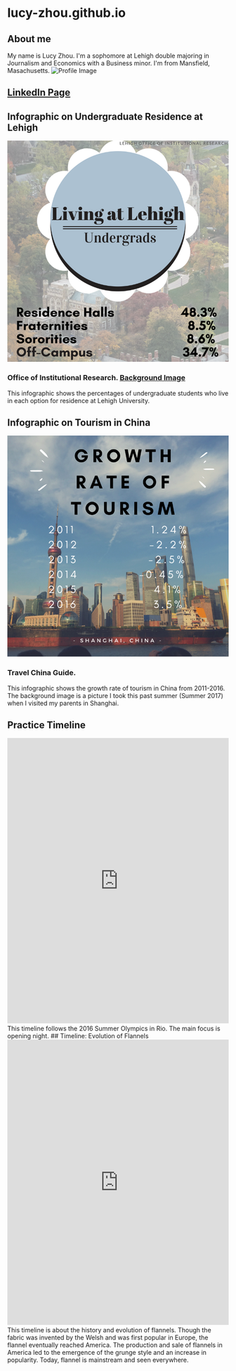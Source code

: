 # lucy-zhou.github.io
## About me
My name is Lucy Zhou. I'm a sophomore at Lehigh double majoring in Journalism and Economics with a Business minor. I'm from Mansfield, Masachusetts. 
![Profile Image](https://scontent.fagc2-1.fna.fbcdn.net/v/t1.0-9/19225080_10213821136470997_917504149604664324_n.jpg?oh=f27fe005ed8ff39a02a46e3b80040099&oe=5B26B2D0)
## [LinkedIn Page](https://www.linkedin.com/in/lucy-zhou-70434b14a/)
## Infographic on Undergraduate Residence at Lehigh 
![Lehigh Undergrad Infographic](https://github.com/lucy-zhou/lucy-zhou.github.io/blob/master/hello,.png?raw=true) 
### Office of Institutional Research. [Background Image](https://seedscenter.uark.edu/wp-content/uploads/sites/101/2017/09/image-for-Save-the-Date.jpg)
This infographic shows the percentages of undergraduate students who live in each option for residence at Lehigh University.
## Infographic on Tourism in China
![Tourism in China Infographic](https://github.com/lucy-zhou/lucy-zhou.github.io/blob/master/Shanghai.png?raw=true)
### Travel China Guide. 
This infographic shows the growth rate of tourism in China from 2011-2016. The background image is a picture I took this past summer (Summer 2017) when I visited my parents in Shanghai. 
## Practice Timeline
<iframe src='https://cdn.knightlab.com/libs/timeline3/latest/embed/index.html?source=1uuX21yAoDYJsRMZ0pP0x73Y8wyvDk2iyf7c-OnaNIVA&font=Default&lang=en&initial_zoom=2&height=650' width='100%' height='650' webkitallowfullscreen mozallowfullscreen allowfullscreen frameborder='0'></iframe>
This timeline follows the 2016 Summer Olympics in Rio. The main focus is opening night.
## Timeline: Evolution of Flannels
<iframe src='https://cdn.knightlab.com/libs/timeline3/latest/embed/index.html?source=1XzO2EOpuZR4QA8wu_DGVu_wrTyU4FA0Ji-DwoKfFlX0&font=Default&lang=en&initial_zoom=2&height=650' width='100%' height='650' webkitallowfullscreen mozallowfullscreen allowfullscreen frameborder='0'></iframe>
This timeline is about the history and evolution of flannels. Though the fabric was invented by the Welsh and was first popular in Europe, the flannel eventually reached America. The production and sale of flannels in America led to the emergence of the grunge style and an increase in popularity. Today, flannel is mainstream and seen everywhere.
